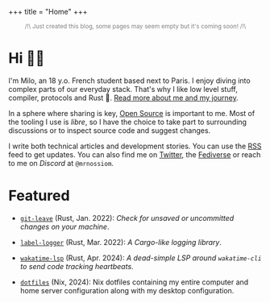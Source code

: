 +++
title = "Home"
+++

<small style="color: grey; display: block; text-align: center;">
/!\ Just created this blog, some pages may seem empty but it's coming soon! /!\
</small>

# Hi 👋🏻
<!-- quick introduction and link to in-depth bio -->

I'm Milo, an 18 y.o. French student based next to Paris. I enjoy diving into complex parts of our everyday stack. That's why I like low level stuff, compiler, protocols and Rust 🦀. [Read more about me and my journey](@/about.md).

In a sphere where sharing is key, [Open Source](https://opensource.org/osd) is important to me. Most of the tooling I use is *libre*, so I have the choice to take part to surrounding discussions or to inspect source code and suggest changes.

I write both technical articles and development stories. You can use the [RSS](/atom.xml) feed to get updates. You can also find me on [Twitter](https://twitter.com/milomoisson), the [Fediverse](https://elk.zone/fosstodon.org/@milomoisson) or reach to me on _Discord_ at `@mrnossiom`.

<!-- cv -->

# Featured
<!-- list features projects or posts -->

- [`git-leave`](https://github.com/mrnossiom/git-leave) (Rust, Jan. 2022): _Check for unsaved or uncommitted changes on your machine_.

- [`label-logger`](https://github.com/mrnossiom/label-logger) (Rust, Mar. 2022): _A Cargo-like logging library_.

- [`wakatime-lsp`](https://github.com/mrnossiom/wakatime-lsp) (Rust, Apr. 2024): _A dead-simple LSP around `wakatime-cli` to send code tracking heartbeats_.

- [`dotfiles`](https://github.com/mrnossiom/dotfiles) (Nix, 2024): Nix dotfiles containing my entire computer and home server configuration along with my desktop configuration.

<!-- TODO: is it really where I want to place this? -->
<!-- <details> -->
<!-- <summary><strong>Generated metrics</strong></summary> -->
<!-- {{ figure(src="https://gist.githubusercontent.com/mrnossiom/a6a60000aa7170b2ea668e138dabc107/raw/metrics.svg") }} -->
<!-- </details> -->

